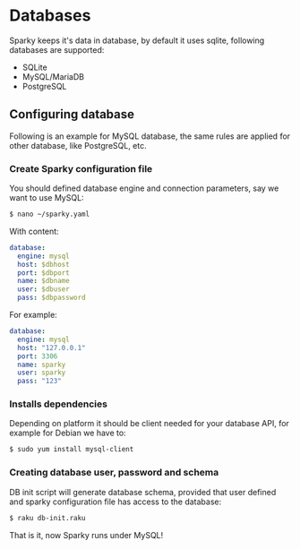 # Databases

Sparky keeps it's data in database, by default it uses sqlite,
following databases are supported:

* SQLite
* MySQL/MariaDB
* PostgreSQL

## Configuring database

Following is an example for MySQL database, the same rules are applied for other database,
like PostgreSQL, etc.

### Create Sparky configuration file

You should defined database engine and connection parameters, say we want to use MySQL:

```bash
$ nano ~/sparky.yaml
```

With content:

```yaml
database:
  engine: mysql
  host: $dbhost
  port: $dbport
  name: $dbname
  user: $dbuser
  pass: $dbpassword
```

For example:

```yaml
database:
  engine: mysql
  host: "127.0.0.1"
  port: 3306
  name: sparky
  user: sparky
  pass: "123"
```

### Installs dependencies

Depending on platform it should be client needed for your database API, for example for Debian we have to:

```bash
$ sudo yum install mysql-client
```

### Creating database user, password and schema

DB init script will generate database schema, provided that user defined and sparky configuration file has access to
the database:

```bash
$ raku db-init.raku
```

That is it, now Sparky runs under MySQL!

